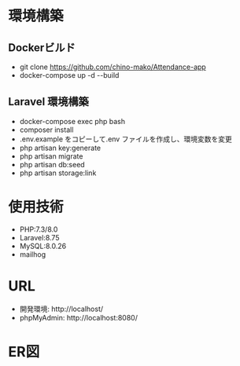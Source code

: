 # 環境構築
## Dockerビルド
- git clone https://github.com/chino-mako/Attendance-app
- docker-compose up -d --build

## Laravel 環境構築
- docker-compose exec php bash
- composer install
- .env.example をコピーして.env ファイルを作成し、環境変数を変更
- php artisan key:generate
- php artisan migrate
- php artisan db:seed
- php artisan storage:link

# 使用技術
- PHP:7.3/8.0
- Laravel:8.75
- MySQL:8.0.26
- mailhog

# URL
- 開発環境: http://localhost/
- phpMyAdmin: http://localhost:8080/

# ER図

